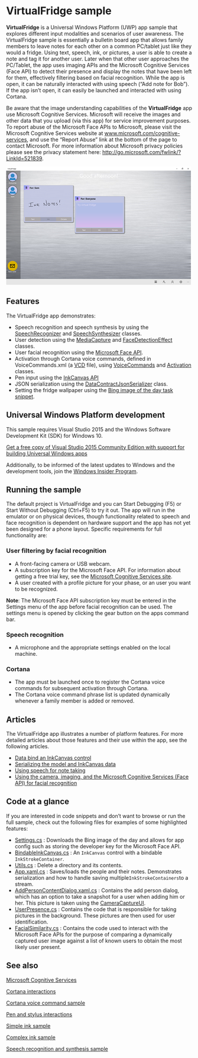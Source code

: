 # VirtualFridge sample

**VirtualFridge** is a Universal Windows Platform (UWP) app sample that explores different input modalities and scenarios of user awareness. The VirtualFridge sample is essentially a bulletin board app that allows family members to leave notes for each other on a common PC/tablet just like they would a fridge. Using text, speech, ink, or pictures, a user is able to create a note and tag it for another user. Later when that other user approaches the PC/Tablet, the app uses imaging APIs and the Microsoft Cognitive Services (Face API) to detect their presence and display the notes that have been left for them, effectively filtering based on facial recognition. While the app is open, it can be naturally interacted with using speech (“Add note for Bob”). If the app isn’t open, it can easily be launched and interacted with using Cortana.

 Be aware that the image understanding capabilities of the **VirtualFridge** app use Microsoft Cognitive Services. Microsoft will receive the images and other data that you upload (via this app) for service improvement purposes. To report abuse of the Microsoft Face APIs to Microsoft, please visit the Microsoft Cognitive Services website at www.microsoft.com/cognitive-services, and use the “Report Abuse” link at the bottom of the page to contact Microsoft. For more information about Microsoft privacy policies please see the privacy statement here: http://go.microsoft.com/fwlink/?LinkId=521839.



![VirtualFridge MainPage](Screenshots/VirtualFridge.PNG)


## Features

The VirtualFridge app demonstrates:

* Speech recognition and speech synthesis by using the [SpeechRecognizer](https://msdn.microsoft.com/library/windows/apps/windows.media.speechrecognition.speechrecognizer.aspx) and [SpeechSynthesizer](https://msdn.microsoft.com/library/windows/apps/windows.media.speechsynthesis.speechsynthesizer.aspx) classes.  
* User detection using the [MediaCapture](https://msdn.microsoft.com/library/windows/apps/windows.media.capture.mediacapture.aspx) and [FaceDetectionEffect](https://msdn.microsoft.com/library/windows/apps/windows.media.core.facedetectioneffect.aspx) classes.  
* User facial recognition using the [Microsoft Face API](http://www.microsoft.com/cognitive-services/en-us/face-api).
* Activation through Cortana voice commands, defined in VoiceCommands.xml (a [VCD](https://msdn.microsoft.com/library/windows/apps/dn706593) file), using [VoiceCommands](https://msdn.microsoft.com/library/windows/apps/Windows.ApplicationModel.VoiceCommands.aspx) and [Activation](https://msdn.microsoft.com/en-us/library/windows/apps/windows.applicationmodel.activation.aspx) classes.
* Pen input using the [InkCanvas API](https://msdn.microsoft.com/en-us/library/windows/apps/windows.ui.xaml.controls.inkcanvas.aspx)
* JSON serialization using the [DataContractJsonSerializer](https://msdn.microsoft.com/en-us/library/system.runtime.serialization.json.datacontractjsonserializer.aspx) class.
* Setting the fridge wallpaper using the [Bing image of the day task snippet](https://github.com/Microsoft/Windows-task-snippets/blob/master/tasks/Bing-image-of-the-day-URI.md).

## Universal Windows Platform development

This sample requires Visual Studio 2015 and the Windows Software Development Kit (SDK) for Windows 10.

[Get a free copy of Visual Studio 2015 Community Edition with support for building Universal Windows apps](http://go.microsoft.com/fwlink/?LinkID=280676)

Additionally, to be informed of the latest updates to Windows and the development tools, join the [Windows Insider Program](https://insider.windows.com/ "Become a Windows Insider").

## Running the sample

The default project is VirtualFridge and you can Start Debugging (F5) or Start Without Debugging (Ctrl+F5) to try it out. The app will run in the emulator or on physical devices, though functionality related to speech and face recognition is dependent on hardware support and the app has not yet been designed for a phone layout. Specific requirements for full functionality are:
### User filtering by facial recognition
* A front-facing camera or USB webcam.
* A subscription key for the Microsoft Face API. For information about getting a free trial key, see the [Microsoft Cognitive Services site](http://www.microsoft.com/cognitive-services/en-us/sign-up).
* A user created with a profile picture for your phase, or an user you want to be recognized.

**Note**: The Microsoft Face API subscription key must be entered in the Settings menu of the app before facial recognition can be used. The settings menu is opened by clicking the gear button on the apps command bar.
### Speech recognition
* A microphone and the appropriate settings enabled on the local machine.

###  Cortana
* The app must be launched once to register the Cortana voice commands for subsequent activation through Cortana.
* The Cortana voice command phrase list is updated dynamically whenever a family member is added or removed.

## Articles

The VirtualFridge app illustrates a number of platform features. For more detailed articles about those features and their use within the app, see the following articles.
* [Data bind an InkCanvas control](DatabindInkCanvas.md)
* [Serializing the model and InkCanvas data](Serialization.md)
* [Using speech for note taking](Speech.md)
* [Using the camera, imaging, and the Microsoft Cognitive Services (Face API) for facial recognition](CameraImagingRecognition.md)

## Code at a glance

If you are interested in code snippets and don’t want to browse or run the full sample, check out the following files for examples of some highlighted features:

* [Settings.cs](VirtualFridge/Settings.cs) : Downloads the Bing image of the day and allows for app config such as storing the developer key for the Microsoft Face API.
* [BindableInkCanvas.cs](VirtualFridge/Controls/BindableInkCanvas.cs) : An `InkCanvas` control with a bindable `InkStrokeContainer`.
* [Utils.cs](VirtualFridge/Utils.cs) : Delete a directory and its contents.
* [App.xaml.cs](VirtualFridge/App.xaml.cs) : Saves/loads the people and their notes. Demonstrates serialization and how to handle saving multiple`InkStrokeContainers`to a stream.
* [AddPersonContentDialog.xaml.cs](VirtualFridge/AppDialogs/AddPersonContentDialog.xaml.cs) : Contains the add person dialog, which has an option to take a snapshot for a user when adding him or her. This picture is taken using the [CameraCaptureUI](https://msdn.microsoft.com/en-us/library/windows/apps/windows.media.capture.cameracaptureui.aspx).
* [UserPresence.cs](VirtualFridge/UserDetection/UserPresence.cs) : Contains the code that is responsible for taking pictures in the background. These pictures are then used for user identification.
* [FacialSimilarity.cs](VirtualFridge/UserDetection/FacialSimilarity.cs) : Contains the code used to interact with the Microsoft Face APIs for the purpose of comparing a dynamically captured user image against a list of known users to obtain the most likely user present.

## See also
[Microsoft Cognitive Services](http://www.microsoft.com/cognitive-services)

[Cortana interactions](https://msdn.microsoft.com/en-us/windows/uwp/input-and-devices/cortana-interactions)  

[Cortana voice command sample](http://go.microsoft.com/fwlink/p/?LinkId=619899)

[Pen and stylus interactions](https://msdn.microsoft.com/en-us/windows/uwp/input-and-devices/pen-and-stylus-interactions)  

[Simple ink sample](http://go.microsoft.com/fwlink/p/?LinkID=620312)

[Complex ink sample](http://go.microsoft.com/fwlink/p/?LinkID=620314)

[Speech recognition and synthesis sample](https://github.com/Microsoft/Windows-universal-samples/tree/master/Samples/SpeechRecognitionAndSynthesis)
